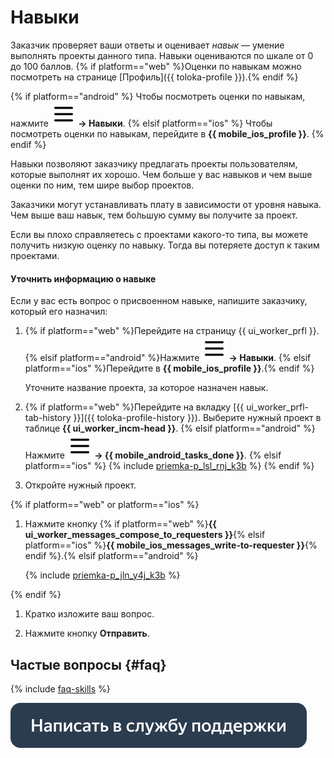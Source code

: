 # Навыки

Заказчик проверяет ваши ответы и оценивает _навык_ — умение выполнять проекты данного типа. Навыки оцениваются по шкале от 0 до 100 баллов. {% if platform=="web" %}Оценки по навыкам можно посмотреть на странице [Профиль]({{ toloka-profile }}).{% endif %}

{% if platform=="android" %}
Чтобы посмотреть оценки по навыкам, нажмите **![](assets/hamburger-menu.svg) → Навыки**.
{% elsif platform=="ios" %}
Чтобы посмотреть оценки по навыкам, перейдите в **{{ mobile_ios_profile }}**.
{% endif %}

Навыки позволяют заказчику предлагать проекты пользователям, которые выполнят их хорошо. Чем больше у вас навыков и чем выше оценки по ним, тем шире выбор проектов.

Заказчики могут устанавливать плату в зависимости от уровня навыка. Чем выше ваш навык, тем бо́льшую сумму вы получите за проект.

Если вы плохо справляетесь с проектами какого-то типа, вы можете получить низкую оценку по навыку. Тогда вы потеряете доступ к таким проектами.

#### Уточнить информацию о навыке

Если у вас есть вопрос о присвоенном навыке, напишите заказчику, который его назначил:

1. {% if platform=="web" %}Перейдите на страницу {{ ui_worker_prfl }}.
   {% elsif platform=="android" %}Нажмите **![](assets/hamburger-menu.svg) → Навыки**.
   {% elsif platform=="ios" %}Перейдите в **{{ mobile_ios_profile }}**.{% endif %}

	Уточните название проекта, за которое назначен навык.

1. {% if platform=="web" %}Перейдите на вкладку [{{ ui_worker_prfl-tab-history }}]({{ toloka-profile-history }}). Выберите нужный проект в таблице **{{ ui_worker_incm-head }}**.
   {% elsif platform=="android" %}Нажмите **![](assets/hamburger-menu.svg) → {{ mobile_android_tasks_done }}**.
   {% elsif platform=="ios" %}
    {% include [priemka-p_lsl_rnj_k3b](_includes/priemka/id-priemka/p_lsl_rnj_k3b.md) %}
   {% endif %}

1. Откройте нужный проект.

{% if platform=="web" or platform=="ios" %}
1. Нажмите кнопку {% if platform=="web" %}**{{ ui_worker_messages_compose_to_requesters }}**{% elsif platform=="ios" %}**{{ mobile_ios_messages_write-to-requester }}**{% endif %}.{% elsif platform=="android" %}

    {% include [priemka-p_jln_y4j_k3b](_includes/priemka/id-priemka/p_jln_y4j_k3b.md) %}

{% endif %}
1. Кратко изложите ваш вопрос.

1. Нажмите кнопку **Отправить**.

## Частые вопросы {#faq}

{% include [faq-skills](_includes/skills/skills-faq/skills.md) %}

[![](assets/buttons/contact-support.svg)](troubleshooting/troubleshooting.md#not_working_properly)
